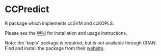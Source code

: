 # CCPredict
R package which implements ccSVM and ccKOPLS.

Please see the [Wiki][1] for installation and usage instructions.

Note: the 'kopls' package is required, but is not available through CRAN. Find and install the package from their [website][2].

[1]: https://github.com/Anderson-Lab/CCPredict/wiki
[2]: http://www.sourceforge.net/projects/kopls/
